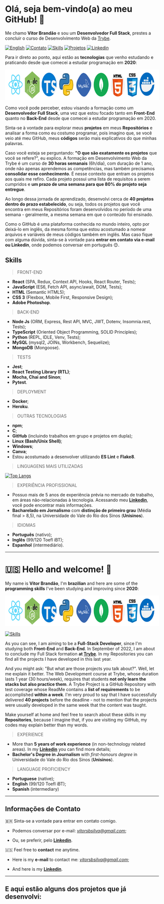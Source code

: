 # Olá, seja bem-vindo(a) ao meu GitHub! :wave:
Me chamo **Vitor Brandão** e sou um **Desenvolvedor Full Stack**, prestes a concluir o curso de Desenvolvimento Web da [Trybe](https://www.betrybe.com/).

[<img alt="English" src="https://img.shields.io/badge/English_Translation-000000?style=for-the-badge&&color=informational&logo=&logoColor=white">](#us-hello-and-welcome-wave)
[<img alt="Contato" src="https://img.shields.io/badge/-Contato-000000?style=for-the-badge&&color=blueviolet&logo=&logoColor=white">](#informações-de-contato)
[<img alt="Skills" src="https://img.shields.io/badge/-Stacks_&_Skills-000000?style=for-the-badge&&color=9cf">](#skills)
[<img alt="Projetos" src="https://img.shields.io/badge/Projetos-000000?style=for-the-badge&&color=inactive">](#e-aqui-estão-alguns-dos-projetos-que-já-desenvolvi)
[<img alt="Linkedin" src="https://img.shields.io/badge/-Linkedin-000000?style=for-the-badge&&color=blue">](https://www.linkedin.com/in/vitorbrandao-silva/)


Para ir direto ao ponto, aqui estão as **tecnologias** que venho estudando e praticando desde que comecei a estudar programação em **2020**:

<img src="my-coding-stacks-template.png" alt="my-skills" width="800" height="100" />

Como você pode perceber, estou visando a formação como um **Desenvolvedor Full Stack**, uma vez que estou focado tanto em **Front-End** quanto no **Back-End** desde que comecei a estudar programação em 2020. 

Sinta-se à vontade para explorar meus **projetos** em meus **Repositórios** e analisar a forma como eu costumo programar, pois imagino que, se você veio até meu GitHub, meus **códigos** serão mais explicativos do que minhas palavras. 

Caso você esteja se perguntando: **"O que são exatamente os projetos** que você se refere?", eu explico. A formação em Desenvolvimento Web da Trybe é um curso de **30 horas semanais** (6h/dia), com duração de 1 ano, onde não apenas aprendemos as competências, mas também precisamos **consolidar esse conhecimento**. É nesse contexto que entram os projetos aos quais me refiro. Cada projeto possui uma lista de requisitos a serem cumpridos e **um prazo de uma semana para que 80% do projeto seja entregue**. 

Ao longo dessa jornada de aprendizado, desenvolvi cerca de **40 projetos dentro do prazo estabelecido**, ou seja, todos os projetos que você encontra em meus Repositórios foram desenvolvidos no período de uma semana - geralmente, a mesma semana em que o conteúdo foi ensinado. 

Como o GitHub é uma plataforma conhecida no mundo inteiro, opto por deixá-lo em inglês, da mesma forma que estou acostumado a nomear arquivos e variáveis de meus códigos também em inglês. Mas caso fique com alguma dúvida, sinta-se à vontade para **entrar em contato via e-mail ou Linkedin**, onde podemos conversar em português :blush:.

Skills
---------

> FRONT-END
- **React** (SPA, Redux, Context API, Hooks, React Router, Tests);
- **JavaScript** (ES6, Fetch API, async/await, DOM, Tests);
- **HTML** (Semantic HTML5);
- **CSS 3** (Flexbox, Mobile First, Responsive Design);
- **Adobe Photoshop**.


> BACK-END
- **Node Js** (ORM, Express, Rest API, MVC, JWT, Dotenv, Insomnia.rest, Tests);
- **TypeScript** (Oriented Object Programming, SOLID Principles);
- **Python** (REPL, IDLE, Venv, Tests);
- **MySQL** (mysql2, JOINs, Workbench, Sequelize);
- **MongoDB** (Mongoose).


> TESTS
- **Jest**;
- **React Testing Library (RTL)**;
- **Mocha, Chai and Sinon**;
- **Pytest**.


> DEPLOYMENT
- **Docker**;
- **Heroku**.


> OUTRAS TECNOLOGIAS 
- **npm**;
- **C**;
- **GitHub** (incluindo trabalhos em grupo e projetos em dupla);
- **Linux (Bash/Unix Shell)**;
- **Windows**;
- **Canva**;
- Estou acostumado a desenvolver utilizando **ES Lint** e **Flake8**.

> LINGUAGENS MAIS UTILIZADAS

[![Top Langs](https://github-readme-stats.vercel.app/api/top-langs/?username=VitBrandao&layout=compact)](https://github.com/anuraghazra/github-readme-stats)

> EXPERIÊNCIA PROFISSIONAL
- Possuo mais de 5 anos de experiência prévia no mercado de trabalho, em áreas não-relacionadas à tecnologia. Acessando meu **[Linkedin](https://www.linkedin.com/in/vitorbrandao-silva/)**, você pode encontrar mais informações. 
- **Bacharelado em Jornalismo** com **distinção de primeiro grau** (Média final > 8,5), na Universidade do Vale do Rio dos Sinos (**Unisinos**).

> IDIOMAS
- **Português** (nativo);
- **Inglês** (99/120 Toefl iBT);
- **Espanhol** (intermediário).

---
# :us: Hello and welcome! :wave:

My name is **Vitor Brandão**, I'm **brazilian** and here are some of the **programming skills** I've been studying and improving since **2020**:

<img src="my-coding-stacks-template.png" alt="my-skills" width="800" height="100" />

[<img alt="Skills" src="https://img.shields.io/badge/-Full_List_of_Skills-000000?style=for-the-badge&&color=9cf">](#skills)


As you can see, I am aiming to be a **Full-Stack Developer**, since I'm studying both **Front-End** and **Back-End**. In September of 2022, I am about to conclude my Full Stack formation **at [Trybe](https://www.betrybe.com/)**. In my Repositories you can find all the projects I have developed in this last year.

And you might ask: "But what are those projects you talk about?". Well, let me explain it better. The Web Development course at Trybe, whose duration lasts 1 year (30 hours/week), requires that students **not only learn the stacks but also practice them**. A Trybe Project is a GitHub Repository with test coverage whose ReadMe contains a **list of requirements** to be accomplished **within a week**. I'm very proud to say that I have successfully delivered **40 projects** before the deadline - not to mention that the projects were usually developed in the same week that the content was taught.    

Make yourself at home and feel free to search about these skills in my **Repositories**, because I imagine that, if you are visiting my GitHub, my codes may explain better than my words. 

> EXPERIENCE
- More than **5 years of work experience** (in non-technology related areas). In my **[Linkedin](https://www.linkedin.com/in/vitorbrandao-silva/)** you can find more details;
- **Bachelor's Degree in Journalism** with *first-honours degree* in Universidade do Vale do Rio dos Sinos (**Unisinos**).

> LANGUAGE PROFICIENCY
- **Portuguese** (native);
- **English** (99/120 Toefl iBT);
- **Spanish** (intermediary)

---

Informações de Contato
---------
:brazil: Sinta-se a vontade para entrar em contato comigo.

* Podemos conversar por e-mail: *vitorsbsilva@gmail.com*;

* Ou, se preferir, pelo **[Linkedin](https://www.linkedin.com/in/vitorbrandao-silva/)**.


:us: Feel free to **contact** me anytime.

* Here is my **e-mail** to contact me: *vitorsbsilva@gmail.com*;

* And here is my **[Linkedin](https://www.linkedin.com/in/vitorbrandao-silva/)**.

---

E aqui estão alguns dos projetos que já desenvolvi:
---------
